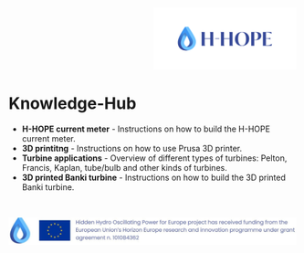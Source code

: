 <div align="right">
<img src="/images/Logo_istituzionale.png" alt="drawing" width="250"/>
</div>

# Knowledge-Hub


- **H-HOPE current meter** - Instructions on how to build the H-HOPE current meter.
- **3D printitng** - Instructions on how to use Prusa 3D printer.
- **Turbine applications** - Overview of different types of turbines: Pelton, Francis, Kaplan, tube/bulb and other kinds of turbines.
- **3D printed Banki turbine** - Instructions on how to build the 3D printed Banki turbine.

&nbsp;
&nbsp;
&nbsp;

<div align="center">
<img src="./images/H-HOPE_footer.JPG" alt="drawing" width="1472"/>
</div>
